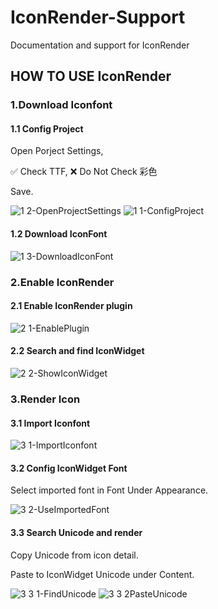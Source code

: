 # IconRender-Support
Documentation and support for IconRender

## HOW TO USE IconRender

### 1.Download Iconfont
#### 1.1 Config Project
Open Porject Settings,

✅ Check TTF, ❌ Do Not Check 彩色

Save.

![1 2-OpenProjectSettings](https://github.com/XSGarage/IconRender-Support/assets/12060054/d62b25ab-a394-4389-9f98-2aafa549aa66)
![1 1-ConfigProject](https://github.com/XSGarage/IconRender-Support/assets/12060054/a2ce7e68-1192-4b6d-ab18-219ff680980a)

#### 1.2 Download IconFont
![1 3-DownloadIconFont](https://github.com/XSGarage/IconRender-Support/assets/12060054/83e5e2f8-c881-401c-8a11-9a8323b7eb97)


### 2.Enable IconRender
#### 2.1 Enable IconRender plugin
![2 1-EnablePlugin](https://github.com/XSGarage/IconRender-Support/assets/12060054/6b091486-f73e-433e-bd90-3b3ed0088c6a)


#### 2.2 Search and find IconWidget
![2 2-ShowIconWidget](https://github.com/XSGarage/IconRender-Support/assets/12060054/9039a56f-4582-4942-8a2f-bbc31904a0d7)


### 3.Render Icon
#### 3.1 Import Iconfont
![3 1-ImportIconfont](https://github.com/XSGarage/IconRender-Support/assets/12060054/d7de5d26-f6ec-408a-8e2c-83c67f750f2c)


#### 3.2 Config IconWidget Font
Select imported font in Font Under Appearance.

![3 2-UseImportedFont](https://github.com/XSGarage/IconRender-Support/assets/12060054/73802538-34b8-4c79-bd62-f692f8c46b3b)


#### 3.3 Search Unicode and render
Copy Unicode from icon detail.

Paste to IconWidget Unicode under Content.

![3 3 1-FindUnicode](https://github.com/XSGarage/IconRender-Support/assets/12060054/086b5267-64de-4610-8a83-af4a3131d07b)
![3 3 2PasteUnicode](https://github.com/XSGarage/IconRender-Support/assets/12060054/1f6fb551-dbf3-428a-977d-5b12adf8a19d)



